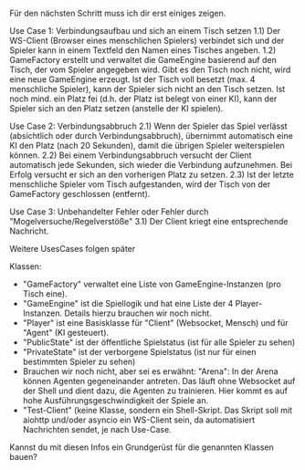 Für den nächsten Schritt muss ich dir erst einiges zeigen.  

Use Case 1: Verbindungsaufbau und sich an einem Tisch setzen
1.1) Der WS-Client (Browser eines menschlichen Spielers) verbindet sich und der Spieler kann in einem Textfeld den Namen eines Tisches angeben.
1.2)  GameFactory erstellt und verwaltet die GameEngine basierend auf den Tisch, der vom Spieler angegeben wird.  Gibt es den Tisch noch nicht, wird eine neue GameEngine erzeugt. Ist der Tisch voll besetzt (max. 4 menschliche Spieler), kann der Spieler sich nicht an den Tisch setzen. Ist noch mind. ein Platz fei (d.h. der Platz ist belegt von einer KI), kann der Spieler sich an den Platz setzen (anstelle der KI spielen).

Use Case 2: Verbindungsabbruch
2.1) Wenn der Spieler das Spiel verlässt  (absichtlich oder durch Verbindungsabbruch), übernimmt automatisch eine KI den Platz (nach 20 Sekunden), damit die übrigen Spieler weiterspielen können.
2.2) Bei einem Verbindungsabbruch versucht der Client automatisch jede Sekunden, sich wieder die Verbindung aufzunehmen. Bei Erfolg versucht er sich an den vorherigen Platz zu setzen.
2.3) Ist der letzte menschliche Spieler vom Tisch aufgestanden, wird der Tisch von der GameFactory geschlossen (entfernt).

Use Case 3: Unbehandelter Fehler oder Fehler durch "Mogelversuche/Regelverstöße"
3.1) Der Client kriegt eine entsprechende Nachricht.

Weitere UsesCases folgen später

Klassen:
- "GameFactory" verwaltet eine Liste von GameEngine-Instanzen (pro Tisch eine).
- "GameEngine" ist die Spiellogik und hat eine Liste der 4 Player-Instanzen. Details hierzu brauchen wir noch nicht.
- "Player" ist eine Basisklasse für "Client" (Websocket, Mensch) und für "Agent" (KI gesteuert). 
- "PublicState" ist der öffentliche Spielstatus (ist für alle Spieler zu sehen) 
- "PrivateState" ist der verborgene Spielstatus (ist nur für einen bestimmten Spieler zu sehen)
- Brauchen wir noch nicht, aber sei es erwähnt: "Arena": In der Arena können Agenten gegeneinander antreten. Das läuft ohne Websocket auf der Shell und dient dazu, die Agenten zu trainieren. Hier kommt es auf hohe Ausführungsgeschwindigkeit der Spiele an.
- "Test-Client" (keine Klasse, sondern ein Shell-Skript. Das Skript soll mit aiohttp und/oder asyncio ein WS-Client sein, da automatisiert Nachrichten sendet, je nach Use-Case. 

Kannst du mit diesen Infos ein Grundgerüst für die genannten Klassen bauen?